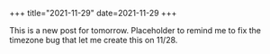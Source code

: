
+++
title="2021-11-29"
date=2021-11-29
+++

This is a new post for tomorrow. Placeholder to remind me to fix the timezone
bug that let me create this on 11/28.
